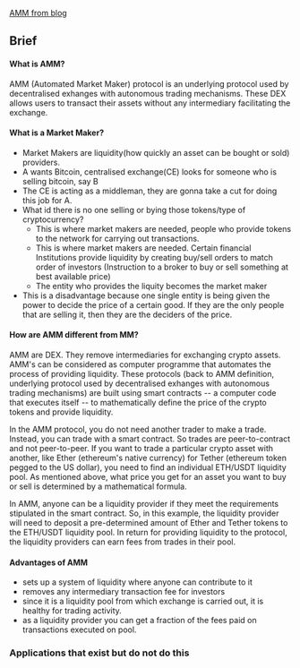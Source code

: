 [AMM from blog](https://www.cnbctv18.com/cryptocurrency/automated-market-maker-what-is-amm-and-what-is-its-role-in-defi-12037162.htm)

## Brief
#### What is AMM?
AMM (Automated Market Maker) protocol is an underlying protocol used by decentralised exhanges with autonomous trading mechanisms. These DEX allows users to transact their assets without any intermediary facilitating the exchange.
#### What is a Market Maker?
- Market Makers are liquidity(how quickly an asset can be bought or sold) providers. 
- A wants Bitcoin, centralised exchange(CE) looks for someone who is selling bitcoin, say B
- The CE is acting as a middleman, they are gonna take a cut for doing this job for A.
- What id there is no one selling or bying those tokens/type of cryptocurrency?
    - This is where market makers are needed, people who provide tokens to the network for carrying out transactions.
    - This is where market makers are needed. Certain financial Institutions provide liquidity by creating buy/sell orders to match order of investors
    (Instruction to a broker to buy or sell something at best available price)
    - The entity who provides the liquity becomes the market maker
- This is a disadvantage because one single entity is being given the power to decide the price of a certain good. If they are the only people that are selling it, then they are the deciders of the price. 

#### How are AMM different from MM?
AMM are DEX. They remove intermediaries for exchanging crypto assets. AMM's can be considered as computer programme that automates the process of providing liquidity. These protocols (back to AMM definition, underlying protocol used by decentralised exhanges with autonomous trading mechanisms) are built using smart contracts -- a computer code that executes itself -- to mathematically define the price of the crypto tokens and provide liquidity.

In the AMM protocol, you do not need another trader to make a trade. Instead, you can trade with a smart contract. So trades are peer-to-contract and not peer-to-peer. If you want to trade a particular crypto asset with another, like Ether (ethereum's native currency) for Tether (ethereum token pegged to the US dollar), you need to find an individual ETH/USDT liquidity pool. As mentioned above, what price you get for an asset you want to buy or sell is determined by a mathematical formula.

In AMM, anyone can be a liquidity provider if they meet the requirements stipulated in the smart contract. So, in this example, the liquidity provider will need to deposit a pre-determined amount of Ether and Tether tokens to the ETH/USDT liquidity pool. In return for providing liquidity to the protocol, the liquidity providers can earn fees from trades in their pool.

#### Advantages of AMM
- sets up a system of liquidity where anyone can contribute to it
- removes any intermediary transaction fee for investors
- since it is a liquidity pool from which exchange is carried out, it is healthy for trading activity.
- as a liquidity provider you can get a fraction of the fees paid on transactions executed on pool.

### Applications that exist but do not do this
